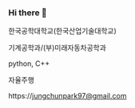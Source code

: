 ### Hi there 👋

한국공학대학교(한국산업기술대학교)

기계공학과/(부)미래자동차공학과

python, C++

자율주행

https://jungchunpark97@gmail.com
